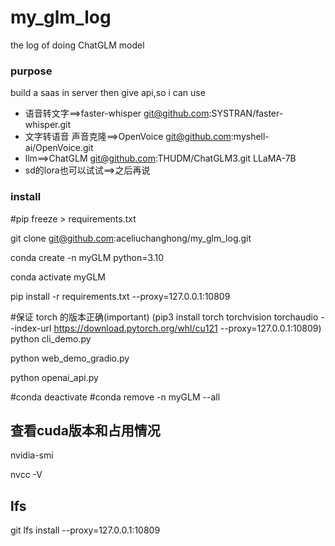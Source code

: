 # my_glm_log

the log of doing ChatGLM model

### purpose

build a saas in server then give api,so i can use

* 语音转文字==>faster-whisper git@github.com:SYSTRAN/faster-whisper.git
* 文字转语音 声音克隆==>OpenVoice git@github.com:myshell-ai/OpenVoice.git
* llm==>ChatGLM git@github.com:THUDM/ChatGLM3.git LLaMA-7B
* sd的lora也可以试试==>之后再说

### install

#pip freeze > requirements.txt

git clone git@github.com:aceliuchanghong/my_glm_log.git

conda create -n myGLM python=3.10

conda activate myGLM

pip install -r requirements.txt --proxy=127.0.0.1:10809

#保证 torch 的版本正确(important)
(pip3 install torch torchvision torchaudio --index-url https://download.pytorch.org/whl/cu121 --proxy=127.0.0.1:10809)
python cli_demo.py

python web_demo_gradio.py

python openai_api.py

#conda deactivate
#conda remove -n myGLM --all
## 查看cuda版本和占用情况

nvidia-smi

nvcc -V

## lfs
git lfs install --proxy=127.0.0.1:10809